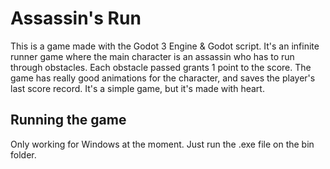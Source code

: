 # Assassin's Run

This is a game made with the Godot 3 Engine & Godot script. It's an infinite runner game where the main character is an assassin who has to run through obstacles. Each obstacle passed grants 1 point to the score. The game has really good animations for the character, and saves the player's last score record.
It's a simple game, but it's made with heart.

## Running the game
Only working for Windows at the moment. Just run the .exe file on the bin folder.
